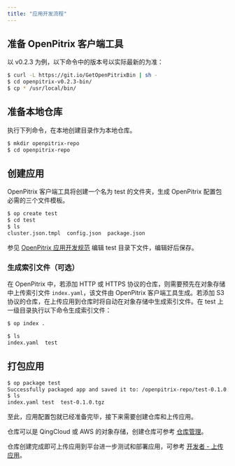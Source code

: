 ```yaml
---
title: "应用开发流程"
---
```


## 准备 OpenPitrix 客户端工具

以 v0.2.3 为例，以下命令中的版本号以实际最新的为准：

```bash
$ curl -L https://git.io/GetOpenPitrixBin | sh -
$ cd openpitrix-v0.2.3-bin/
$ cp * /usr/local/bin/
```

<!-- $ curl -L https://git.io/GetOpenPitrixBin | OPENPITRIX_VERSION=0.1.0 SYSTEM=linux sh -
$ cd openpitrix-v0.4.0-*-bin/
$ cp op opctl /usr/local/bin/ -->

## 准备本地仓库

执行下列命令，在本地创建目录作为本地仓库。

```bash
$ mkdir openpitrix-repo
$ cd openpitrix-repo
```

## 创建应用

OpenPitrix 客户端工具将创建一个名为 test 的文件夹，生成 OpenPitrix 配置包必需的三个文件模板。

```bash
$ op create test
$ cd test 
$ ls
cluster.json.tmpl  config.json  package.json
```

参见 [OpenPitrix 应用开发规范](../openpitrix-specification) 编辑 test 目录下文件，编辑好后保存。

### 生成索引文件（可选）

在 OpenPitrix 中，若添加 HTTP 或 HTTPS 协议的仓库，则需要预先在对象存储中上传索引文件 `index.yaml`，该文件由 OpenPitrix 客户端工具生成。若添加 S3 协议的仓库，在上传应用到仓库时将自动在对象存储中生成索引文件。在 test 上一级目录执行以下命令生成索引文件：

```bash
$ op index .

$ ls
index.yaml  test
```

## 打包应用

```bash
$ op package test
Successfully packaged app and saved it to: /openpitrix-repo/test-0.1.0.tgz
$ ls
index.yaml test  test-0.1.0.tgz

```

至此，应用配置包就已经准备完毕，接下来需要创建仓库和上传应用。

仓库可以是 QingCloud 或 AWS 的对象存储，创建仓库可参考 [仓库管理](../../user-guide/repo-management)。

仓库创建完成即可上传应用到平台进一步测试和部署应用，可参考 [开发者 - 上传应用](../../getting-start/developer-quick-start/#第二步：上传应用)。





